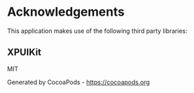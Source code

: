 # Acknowledgements
This application makes use of the following third party libraries:

## XPUIKit

MIT

Generated by CocoaPods - https://cocoapods.org
